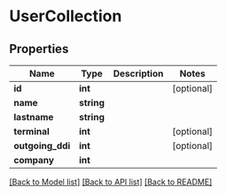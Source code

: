# UserCollection

## Properties
Name | Type | Description | Notes
------------ | ------------- | ------------- | -------------
**id** | **int** |  | [optional] 
**name** | **string** |  | 
**lastname** | **string** |  | 
**terminal** | **int** |  | [optional] 
**outgoing_ddi** | **int** |  | [optional] 
**company** | **int** |  | 

[[Back to Model list]](../README.md#documentation-for-models) [[Back to API list]](../README.md#documentation-for-api-endpoints) [[Back to README]](../README.md)



